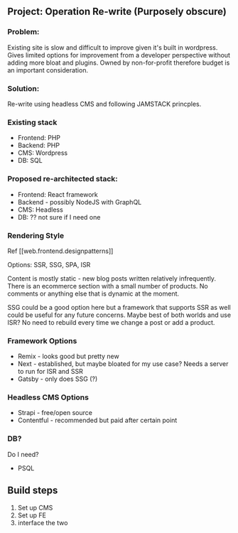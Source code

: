 
## Project: Operation Re-write (Purposely obscure)

### Problem:

Existing site is slow and difficult to improve given it's built in wordpress. Gives limited options for improvement from a developer perspective without adding more bloat and plugins. Owned by non-for-profit therefore budget is an important consideration.

### Solution:

Re-write using headless CMS and following JAMSTACK princples.

### Existing stack

- Frontend: PHP
- Backend: PHP
- CMS: Wordpress
- DB: SQL

### Proposed re-architected stack:

- Frontend: React framework
- Backend - possibly NodeJS with GraphQL
- CMS: Headless
- DB: ?? not sure if I need one

### Rendering Style

Ref [[web.frontend.designpatterns]]

Options: SSR, SSG, SPA, ISR

Content is mostly static - new blog posts written relatively infrequently. There is an ecommerce section with a small number of products. No comments or anything else that is dynamic at the moment.

SSG could be a good option here but a framework that supports SSR as well could be useful for any future concerns. Maybe best of both worlds and use ISR? No need to rebuild every time we change a post or add a product.

### Framework Options

- Remix - looks good but pretty new
- Next - established, but maybe bloated for my use case? Needs a server to run for ISR and SSR
- Gatsby - only does SSG (?)

### Headless CMS Options

- Strapi - free/open source
- Contentful - recommended but paid after certain point

### DB?

Do I need?

- PSQL

## Build steps

1. Set up CMS
2. Set up FE
3. interface the two
